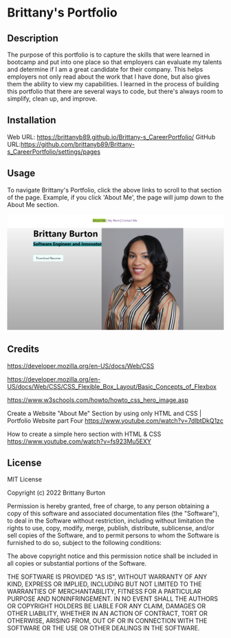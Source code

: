 # Brittany's Portfolio

## Description

The purpose of this portfolio is to capture the skills that were learned in bootcamp and put into one place so that employers can evaluate my talents and determine if I am a great candidate for their company. This helps employers not only read about the work that I have done, but also gives them the ability to view my capabilities. I learned in the process of building this portfolio that there are several ways to code, but there's always room to simplify, clean up, and improve.

## Installation

Web URL: https://brittanyb89.github.io/Brittany-s_CareerPortfolio/
GitHub URL:https://github.com/brittanyb89/Brittany-s_CareerPortfolio/settings/pages

## Usage

To navigate Brittany's Portfolio, click the above links to scroll to that section of the page. Example, if you click 'About Me', the page will jump down to the About Me section.

![Screenshot](./assets/images/Screenshot1.png)

## Credits

https://developer.mozilla.org/en-US/docs/Web/CSS

https://developer.mozilla.org/en-US/docs/Web/CSS/CSS_Flexible_Box_Layout/Basic_Concepts_of_Flexbox

https://www.w3schools.com/howto/howto_css_hero_image.asp

Create a Website "About Me" Section by using only HTML and CSS | Portfolio Website part Four
https://www.youtube.com/watch?v=7dlbtDkQ1zc

How to create a simple hero section with HTML & CSS
https://www.youtube.com/watch?v=fs923Mu5EXY

## License

MIT License

Copyright (c) 2022 Brittany Burton

Permission is hereby granted, free of charge, to any person obtaining a copy of this software and associated documentation files (the "Software"), to deal in the Software without restriction, including without limitation the rights to use, copy, modify, merge, publish, distribute, sublicense, and/or sell copies of the Software, and to permit persons to whom the Software is furnished to do so, subject to the following conditions:

The above copyright notice and this permission notice shall be included in all copies or substantial portions of the Software.

THE SOFTWARE IS PROVIDED "AS IS", WITHOUT WARRANTY OF ANY KIND, EXPRESS OR IMPLIED, INCLUDING BUT NOT LIMITED TO THE WARRANTIES OF MERCHANTABILITY, FITNESS FOR A PARTICULAR PURPOSE AND NONINFRINGEMENT. IN NO EVENT SHALL THE AUTHORS OR COPYRIGHT HOLDERS BE LIABLE FOR ANY CLAIM, DAMAGES OR OTHER LIABILITY, WHETHER IN AN ACTION OF CONTRACT, TORT OR OTHERWISE, ARISING FROM, OUT OF OR IN CONNECTION WITH THE SOFTWARE OR THE USE OR OTHER DEALINGS IN THE SOFTWARE.
